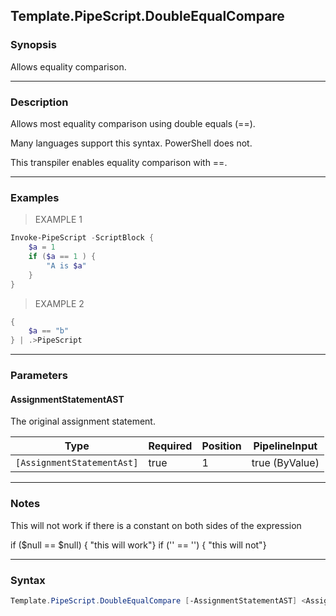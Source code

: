 Template.PipeScript.DoubleEqualCompare
--------------------------------------

### Synopsis
Allows equality comparison.

---

### Description

Allows most equality comparison using double equals (==).

Many languages support this syntax.  PowerShell does not.    

This transpiler enables equality comparison with ==.

---

### Examples
> EXAMPLE 1

```PowerShell
Invoke-PipeScript -ScriptBlock {
    $a = 1    
    if ($a == 1 ) {
        "A is $a"
    }
}
```
> EXAMPLE 2

```PowerShell
{
    $a == "b"
} | .>PipeScript
```

---

### Parameters
#### **AssignmentStatementAST**
The original assignment statement.

|Type                      |Required|Position|PipelineInput |
|--------------------------|--------|--------|--------------|
|`[AssignmentStatementAst]`|true    |1       |true (ByValue)|

---

### Notes
This will not work if there is a constant on both sides of the expression

if ($null == $null) { "this will work"} 
if ('' == '') { "this will not"}

---

### Syntax
```PowerShell
Template.PipeScript.DoubleEqualCompare [-AssignmentStatementAST] <AssignmentStatementAst> [<CommonParameters>]
```
